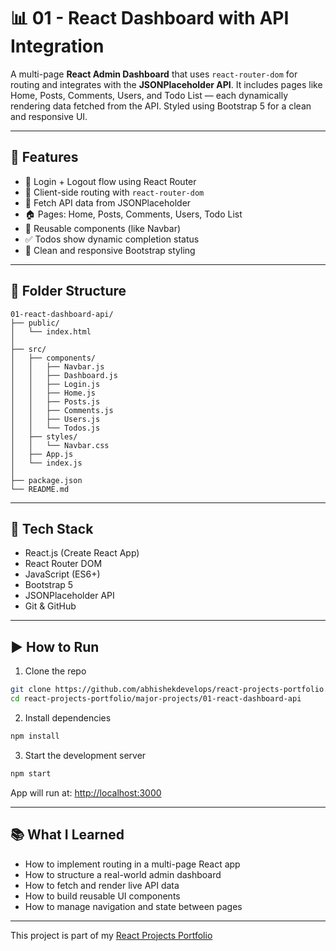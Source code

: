 # 📊 01 - React Dashboard with API Integration

A multi-page **React Admin Dashboard** that uses `react-router-dom` for routing and integrates with the **JSONPlaceholder API**. It includes pages like Home, Posts, Comments, Users, and Todo List — each dynamically rendering data fetched from the API. Styled using Bootstrap 5 for a clean and responsive UI.

---

## 🚀 Features

- 🔐 Login + Logout flow using React Router
- 🧭 Client-side routing with `react-router-dom`
- 🔄 Fetch API data from JSONPlaceholder
- 🏠 Pages: Home, Posts, Comments, Users, Todo List
- 🧱 Reusable components (like Navbar)
- ✅ Todos show dynamic completion status
- 🎨 Clean and responsive Bootstrap styling

---

## 📂 Folder Structure

```
01-react-dashboard-api/
├── public/
│   └── index.html
│
├── src/
│   ├── components/
│   │   ├── Navbar.js
│   │   ├── Dashboard.js
│   │   ├── Login.js
│   │   ├── Home.js
│   │   ├── Posts.js
│   │   ├── Comments.js
│   │   ├── Users.js
│   │   └── Todos.js
│   ├── styles/
│   │   └── Navbar.css
│   ├── App.js
│   └── index.js
│
├── package.json
└── README.md
```

---

## 🧠 Tech Stack

- React.js (Create React App)
- React Router DOM
- JavaScript (ES6+)
- Bootstrap 5
- JSONPlaceholder API
- Git & GitHub

---

## ▶️ How to Run

1. Clone the repo
```bash
git clone https://github.com/abhishekdevelops/react-projects-portfolio.git
cd react-projects-portfolio/major-projects/01-react-dashboard-api
```

2. Install dependencies
```bash
npm install
```

3. Start the development server
```bash
npm start
```

App will run at: [http://localhost:3000](http://localhost:3000)

---

## 📚 What I Learned

- How to implement routing in a multi-page React app
- How to structure a real-world admin dashboard
- How to fetch and render live API data
- How to build reusable UI components
- How to manage navigation and state between pages

---

This project is part of my [React Projects Portfolio](https://github.com/abhishekdevelops/react-projects-portfolio)
